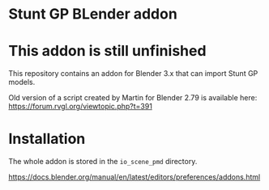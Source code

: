 Stunt GP BLender addon
===
# This addon is still unfinished

This repository contains an addon for Blender 3.x that can import Stunt GP models.

Old version of a script created by Martin for Blender 2.79 is available here: https://forum.rvgl.org/viewtopic.php?t=391


# Installation
The whole addon is stored in the `io_scene_pmd` directory.

https://docs.blender.org/manual/en/latest/editors/preferences/addons.html

